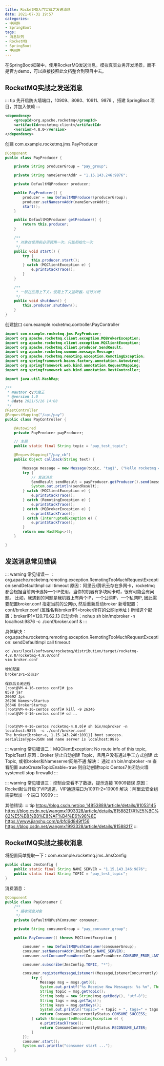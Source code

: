 ```yaml
---
title: RocketMQ入门实战之发送消息
date: 2021-07-31 19:57
categories:
- 中间件
- SpringBoot
tags:
- 消息队列
- RocketMQ
- SpringBoot
- 中间件
---
```


在SpringBoot框架中，使用RockerMQ发送消息，模拟真实业务开发场景，而不是官方demo，可以直接按照此文档整合到项目中去。

<!-- more -->

## RocketMQ实战之发送消息

::: tip
先开启防火墙端口，10909、8080、10911、9876 ，搭建 SpringBoot 项目，并加入依赖
:::

```xml
<dependency>
    <groupId>org.apache.rocketmq</groupId>
    <artifactId>rocketmq-client</artifactId>
    <version>4.8.0</version>
</dependency>
```

创建 com.example.rocketmq.jms.PayProducer

```java
@Component
public class PayProducer {

    private String producerGroup = "pay_group";

    private String nameServerAddr = "1.15.143.246:9876";

    private DefaultMQProducer producer;

    public PayProducer() {
        producer = new DefaultMQProducer(producerGroup);
        producer.setNamesrvAddr(nameServerAddr);
        start();
    }

    public DefaultMQProducer getProducer() {
        return this.producer;
    }

    /**
     * 对象在使用前必须调用一次，只能初始化一次
     */
    public void start() {
        try {
            this.producer.start();
        } catch (MQClientException e) {
            e.printStackTrace();
        }
    }

    /**
     * 一般在应用上下文，使用上下文监听器，进行关闭
     */
    public void shutdown() {
        this.producer.shutdown();
    }
}
```

创建接口 com.example.rocketmq.controller.PayController

```java
import com.example.rocketmq.jms.PayProducer;
import org.apache.rocketmq.client.exception.MQBrokerException;
import org.apache.rocketmq.client.exception.MQClientException;
import org.apache.rocketmq.client.producer.SendResult;
import org.apache.rocketmq.common.message.Message;
import org.apache.rocketmq.remoting.exception.RemotingException;
import org.springframework.beans.factory.annotation.Autowired;
import org.springframework.web.bind.annotation.RequestMapping;
import org.springframework.web.bind.annotation.RestController;

import java.util.HashMap;

/**
 * @author cv大魔王
 * @version 1.0
 * @date 2021/5/26 14:08
 */
@RestController
@RequestMapping("/api/pay")
public class PayController {

    @Autowired
    private PayProducer payProducer;

    // 主题
    public static final String topic = "pay_test_topic";

    @RequestMapping("/pay_cb")
    public Object callback(String text) {

        Message message = new Message(topic, "tag1", ("Hello rocketmq = " + text).getBytes());
        try {
            // 发送消息
            SendResult sendResult = payProducer.getProducer().send(message,10000);
            System.out.println(sendResult);
        } catch (MQClientException e) {
            e.printStackTrace();
        } catch (RemotingException e) {
            e.printStackTrace();
        } catch (MQBrokerException e) {
            e.printStackTrace();
        } catch (InterruptedException e) {
            e.printStackTrace();
        }
        return new HashMap<>();
    }

}
```



## 发送消息常见错误

::: warning
常见错误一 ：org.apache.rocketmq.remoting.exception.RemotingTooMuchRequestException:sendDefaultImpl call timeout
原因：阿里云/腾讯云存在多网卡，rocketmq都会根据当前网卡选择一个IP使用，当你的机器有多块网卡时，很有可能会有问题。
比如，我遇到的问题是我机器上有两个IP，一个公网IP，一个私网IP, 因此需要配置broker.conf 指定当前的公网ip, 然后重新启动broker
新增配置：conf/broker.conf  (属性名称brokerIP1=broker所在的公网ip地址 )
新增这个配置：brokerIP1=120.76.62.13
启动命令：nohup sh bin/mqbroker -n localhost:9876  -c ./conf/broker.conf &
:::

具体解决：
org.apache.rocketmq.remoting.exception.RemotingTooMuchRequestException: sendDefaultImpl call timeout

```shell
cd /usr/local/software/rocketmq/distribution/target/rocketmq-4.8.0/rocketmq-4.8.0/conf
vim broker.conf

增加配置
brokerIP1=公网IP

保存后关闭进程
[root@VM-4-16-centos conf]# jps
8578 jar
20692 Jps
26296 NamesrvStartup
26346 BrokerStartup
[root@VM-4-16-centos conf]# kill -9 26346
[root@VM-4-16-centos conf]# cd ..


[root@VM-4-16-centos rocketmq-4.8.0]# sh bin/mqbroker -n localhost:9876  -c ./conf/broker.conf
The broker[broker-a, 1.15.143.246:10911] boot success. serializeType=JSON and name server is localhost:9876
```


::: warning
常见错误二：MQClientException: No route info of this topic, TopicTest1
原因：Broker 禁止自动创建 Topic，且用户没有通过手工方式创建 此Topic, 或者broker和Nameserver网络不通
解决： 通过 sh bin/mqbroker -m  查看配置
autoCreateTopicEnable=true 则自动创建topic
Centos7关闭防火墙  systemctl stop firewalld
:::



::: warning
常见错误三：控制台查看不了数据，提示连接 10909错误
原因：Rocket默认开启了VIP通道，VIP通道端口为10911-2=10909
解决：阿里云安全组需要增加一个端口 10909
:::


其他错误:
::: tip
https://blog.csdn.net/qq_14853889/article/details/81053145
https://blog.csdn.net/wangmx1993328/article/details/81588217#%E5%BC%82%E5%B8%B8%E8%AF%B4%E6%98%8E
https://www.jianshu.com/p/bfd6d849f156
https://blog.csdn.net/wangmx1993328/article/details/81588217
:::



## RocketMQ实战之接收消息

将配置简单提取一下：com.example.rocketmq.jms.JmsConfig

```java
public class JmsConfig {
    public static final String NAME_SERVER = "1.15.143.246:9876";
    public static final String TOPIC = "pay_test_topic";
}
```

消费消息：

```java
@Component
public class PayConsumer {
    /**
     * 接收消息对象
     */
    private DefaultMQPushConsumer consumer;

    private String consumerGroup = "pay_consumer_group";

    public PayConsumer() throws MQClientException {

        consumer = new DefaultMQPushConsumer(consumerGroup);
        consumer.setNamesrvAddr(JmsConfig.NAME_SERVER);
        consumer.setConsumeFromWhere(ConsumeFromWhere.CONSUME_FROM_LAST_OFFSET);

        consumer.subscribe(JmsConfig.TOPIC, "*");

        consumer.registerMessageListener((MessageListenerConcurrently) (msgs, context) -> {
            try {
                Message msg = msgs.get(0);
                System.out.printf("%s Receive New Messages: %s %n", Thread.currentThread().getName(), new String(msgs.get(0).getBody()));
                String topic = msg.getTopic();
                String body = new String(msg.getBody(), "utf-8");
                String tags = msg.getTags();
                String keys = msg.getKeys();
                System.out.println("topic=" + topic + ", tags=" + tags + ", keys=" + keys + ", msg=" + body);
                return ConsumeConcurrentlyStatus.CONSUME_SUCCESS;
            } catch (UnsupportedEncodingException e) {
                e.printStackTrace();
                return ConsumeConcurrentlyStatus.RECONSUME_LATER;
            }
        });
        consumer.start();
        System.out.println("consumer start ...");
    }

}
```


